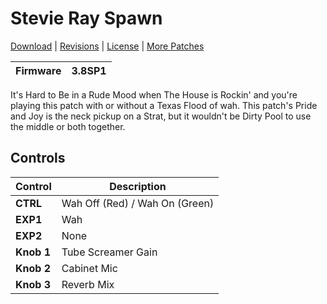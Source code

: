# Stevie Ray Spawn

[Download](https://github.com/markfeit/ampero/raw/master/patches/Stevie-Ray-Spawn.prst) | [Revisions](https://github.com/markfeit/ampero/commits/master/patches/Stevie-Ray-Spawn.prst) | [License](README.md#License) | [More Patches](https://github.com/markfeit/ampero/tree/master/patches)

| Firmware | 3.8SP1 |
|----------|--------|

It's Hard to Be in a Rude Mood when The House is Rockin' and you're
playing this patch with or without a Texas Flood of wah.  This patch's
Pride and Joy is the neck pickup on a Strat, but it wouldn't be Dirty
Pool to use the middle or both together.



## Controls

| Control | Description |
| ------- | ----------- |
| **CTRL** | Wah Off (Red) / Wah On (Green) |
| **EXP1** | Wah |
| **EXP2** | None |
| **Knob 1** | Tube Screamer Gain |
| **Knob 2** | Cabinet Mic |
| **Knob 3** | Reverb Mix |
